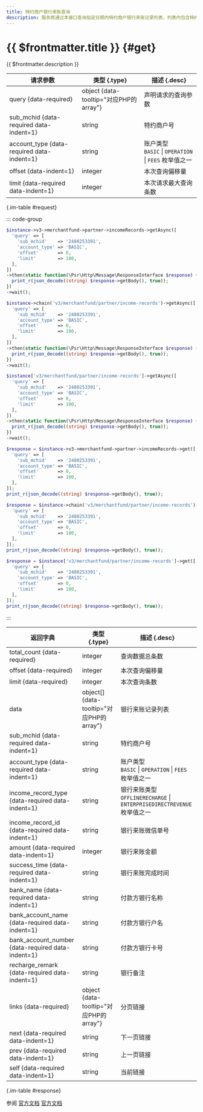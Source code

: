 ```yaml
---
title: 特约商户银行来账查询
description: 服务商通过本接口查询指定日期内特约商户银行来账记录列表，列表内包含特约商户银行来账相关的业务单号、金额、完成时间等信息，供服务商进行查询和核对。
---
```


# {{ $frontmatter.title }} {#get}

{{ $frontmatter.description }}

| 请求参数 | 类型 {.type} | 描述 {.desc}
| --- | --- | ---
| query {data-required} | object {data-tooltip="对应PHP的array"} | 声明请求的查询参数
| sub_mchid {data-required data-indent=1} | string | 特约商户号
| account_type {data-required data-indent=1} | string | 账户类型<br/>`BASIC` \| `OPERATION` \| `FEES` 枚举值之一
| offset {data-indent=1} | integer | 本次查询偏移量
| limit {data-required data-indent=1} | integer | 本次请求最大查询条数

{.im-table #request}

::: code-group

```php [异步纯链式]
$instance->v3->merchantfund->partner->incomeRecords->getAsync([
  'query' => [
    'sub_mchid'    => '2480253391',
    'account_type' => 'BASIC',
    'offset'       => 0,
    'limit'        => 100,
  ],
])
->then(static function(\Psr\Http\Message\ResponseInterface $response) {
  print_r(json_decode((string) $response->getBody(), true));
})
->wait();
```

```php [异步声明式]
$instance->chain('v3/merchantfund/partner/income-records')->getAsync([
  'query' => [
    'sub_mchid'    => '2480253391',
    'account_type' => 'BASIC',
    'offset'       => 0,
    'limit'        => 100,
  ],
])
->then(static function(\Psr\Http\Message\ResponseInterface $response) {
  print_r(json_decode((string) $response->getBody(), true));
})
->wait();
```

```php [异步属性式]
$instance['v3/merchantfund/partner/income-records']->getAsync([
  'query' => [
    'sub_mchid'    => '2480253391',
    'account_type' => 'BASIC',
    'offset'       => 0,
    'limit'        => 100,
  ],
])
->then(static function(\Psr\Http\Message\ResponseInterface $response) {
  print_r(json_decode((string) $response->getBody(), true));
})
->wait();
```

```php [同步纯链式]
$response = $instance->v3->merchantfund->partner->incomeRecords->get([
  'query' => [
    'sub_mchid'    => '2480253391',
    'account_type' => 'BASIC',
    'offset'       => 0,
    'limit'        => 100,
  ],
]);
print_r(json_decode((string) $response->getBody(), true));
```

```php [同步声明式]
$response = $instance->chain('v3/merchantfund/partner/income-records')->get([
  'query' => [
    'sub_mchid'    => '2480253391',
    'account_type' => 'BASIC',
    'offset'       => 0,
    'limit'        => 100,
  ],
]);
print_r(json_decode((string) $response->getBody(), true));
```

```php [同步属性式]
$response = $instance['v3/merchantfund/partner/income-records']->get([
  'query' => [
    'sub_mchid'    => '2480253391',
    'account_type' => 'BASIC',
    'offset'       => 0,
    'limit'        => 100,
  ],
]);
print_r(json_decode((string) $response->getBody(), true));
```

:::

| 返回字典 | 类型 {.type} | 描述 {.desc}
| --- | --- | ---
| total_count {data-required} | integer | 查询数据总条数
| offset {data-required} | integer | 本次查询偏移量
| limit {data-required} | integer | 本次查询条数
| data | object[] {data-tooltip="对应PHP的array"} | 银行来账记录列表
| sub_mchid {data-required data-indent=1} | string | 特约商户号
| account_type {data-required data-indent=1} | string | 账户类型<br/>`BASIC` \| `OPERATION` \| `FEES` 枚举值之一
| income_record_type {data-required data-indent=1} | string | 银行来账类型<br/>`OFFLINERECHARGE` \| `ENTERPRISEDIRECTREVENUE` 枚举值之一
| income_record_id {data-required data-indent=1} | string | 银行来账微信单号
| amount {data-required data-indent=1} | integer | 银行来账金额
| success_time {data-required data-indent=1} | string | 银行来账完成时间
| bank_name {data-required data-indent=1} | string | 付款方银行名称
| bank_account_name {data-required data-indent=1} | string | 付款方银行户名
| bank_account_number {data-required data-indent=1} | string | 付款方银行卡号
| recharge_remark {data-required data-indent=1} | string | 银行备注
| links {data-required} | object {data-tooltip="对应PHP的array"} | 分页链接
| next {data-required data-indent=1} | string | 下一页链接
| prev {data-required data-indent=1} | string | 上一页链接
| self {data-required data-indent=1} | string | 当前链接

{.im-table #response}

参阅 [官方文档](https://pay.weixin.qq.com/wiki/doc/apiv3_partner/Offline/apis/chapter4_1_27.shtml) [官方文档](https://pay.weixin.qq.com/wiki/doc/apiv3/wxpay/pay/transfer_partner/chapter3_6.shtml)
